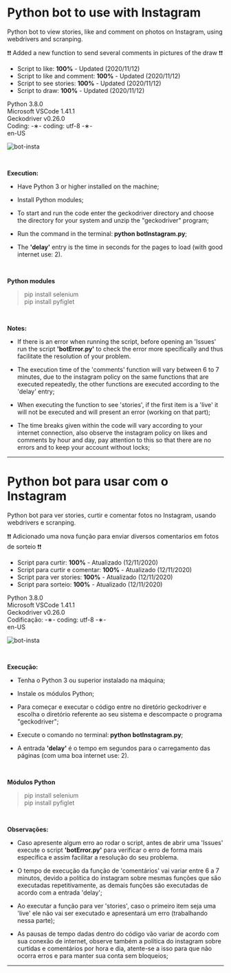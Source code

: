 # Python bot to use with Instagram

Python bot to view stories, like and comment on photos on Instagram, using webdrivers and scranping.

❗❗ Added a new function to send several comments in pictures of the draw ❗❗

* Script to like: <strong>100%</strong> - Updated (2020/11/12)</br>
* Script to like and comment: <strong>100%</strong> - Updated (2020/11/12)</br>
* Script to see stories: <strong>100%</strong> - Updated (2020/11/12)</br>
* Script to draw: <strong>100%</strong> - Updated (2020/11/12)

Python 3.8.0 </br>
Microsoft VSCode 1.41.1 </br>
Geckodriver v0.26.0 </br>
Coding: -&lowast;- coding: utf-8 -&lowast;- </br>
en-US </br>

![bot-insta](https://github.com/alpdias/bot-python-instagram/blob/master/img/bot-insta.png)

</br>

<strong>Execution:</strong>
  
* Have Python 3 or higher installed on the machine;

* Install Python modules;

* To start and run the code enter the geckodriver directory and choose the directory for your system and unzip the "geckodriver" program;

* Run the command in the terminal:<strong> python botInstagram.py</strong>;

* The <strong>'delay'</strong> entry is the time in seconds for the pages to load (with good internet use: 2).

</br>
  
<strong>Python modules</strong>

 > pip install selenium </br>
 > pip install pyfiglet </br>
 
 </br>
 
<strong>Notes:</strong>

* If there is an error when running the script, before opening an 'Issues' run the script <strong>'botError.py'</strong> to check the error more specifically and thus facilitate the resolution of your problem.

* The execution time of the 'comments' function will vary between 6 to 7 minutes, due to the instagram policy on the same functions that are executed repeatedly, the other functions are executed according to the 'delay' entry;

* When executing the function to see 'stories', if the first item is a 'live' it will not be executed and will present an error (working on that part);
 
* The time breaks given within the code will vary according to your internet connection, also observe the instagram policy on likes and comments by hour and day, pay attention to this so that there are no errors and to keep your account without locks;

 ---------------------------------------------------------------------------------------------------------------------

# Python bot para usar com o Instagram

Python bot para ver stories, curtir e comentar fotos no Instagram, usando webdrivers e scranping.

❗❗ Adicionado uma nova função para enviar diversos comentarios em fotos de sorteio ❗❗

* Script para curtir: <strong>100%</strong> - Atualizado (12/11/2020)</br>
* Script para curtir e comentar: <strong>100%</strong> - Atualizado (12/11/2020)</br>
* Script para ver stories: <strong>100%</strong> - Atualizado (12/11/2020)</br>
* Script para sorteio: <strong>100%</strong> - Atualizado (12/11/2020)

Python 3.8.0 </br>
Microsoft VSCode 1.41.1 </br>
Geckodriver v0.26.0 </br>
Codificação: -&lowast;- coding: utf-8 -&lowast;- </br>
en-US </br>

![bot-insta](https://github.com/alpdias/bot-python-instagram/blob/master/img/bot-insta.png)

</br>

<strong>Execução:</strong>
  
* Tenha o Python 3 ou superior instalado na máquina;

* Instale os módulos Python;

* Para começar e executar o código entre no diretório geckodriver e escolha o diretório referente ao seu sistema e descompacte o programa "geckodriver";

* Execute o comando no terminal:<strong> python botInstagram.py</strong>;

* A entrada <strong>'delay'</strong> é o tempo em segundos para o carregamento das páginas (com uma boa internet use: 2).

</br>
  
<strong>Módulos Python</strong>

 > pip install selenium </br>
 > pip install pyfiglet </br>
 
 </br>
 
<strong>Observações:</strong>

* Caso apresente algum erro ao rodar o script, antes de abrir uma 'Issues' execute o script <strong>'botError.py'</strong> para verificar o erro de forma mais específica e assim facilitar a resolução do seu problema. 

* O tempo de execução da função de 'comentários' vai variar entre 6 a 7 minutos, devido a política do instagram sobre mesmas funções que são executadas repetitivamente, as demais funções são executadas de acordo com a entrada 'delay';

* Ao executar a função para ver 'stories', caso o primeiro item seja uma 'live' ele não vai ser executado e apresentará um erro (trabalhando nessa parte);
 
* As pausas de tempo dadas dentro do código vão variar de acordo com sua conexão de internet, observe também a política do instagram sobre curtidas e comentários por hora e dia, atente-se a isso para que não ocorra erros e para manter sua conta sem bloqueios;
 
----------------------------------------------------------------------------------------------------------------------

